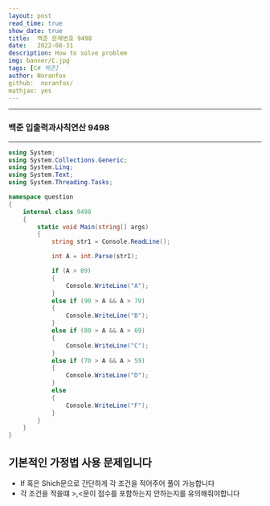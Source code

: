 ```yaml
---
layout: post
read_time: true
show_date: true
title:  백준 문제번호 9498
date:   2022-08-31
description: How to solve problem
img: banner/C.jpg
tags: [C# 백준]
author: Noranfox
github:  noranfox/
mathjax: yes
---
```


---
### 백준 입출력과사칙연산 9498
---

```c#
using System;
using System.Collections.Generic;
using System.Linq;
using System.Text;
using System.Threading.Tasks;

namespace question
{
    internal class 9498
    {
        static void Main(string[] args)
        {
            string str1 = Console.ReadLine();

            int A = int.Parse(str1);

            if (A > 89)
            {
                Console.WriteLine("A");
            }
            else if (90 > A && A > 79)
            {
                Console.WriteLine("B");
            }
            else if (80 > A && A > 69)
            {
                Console.WriteLine("C");
            }
            else if (70 > A && A > 59)
            {
                Console.WriteLine("D");
            }
            else
            {
                Console.WriteLine("F");
            }
        }
    }
}
```

## 기본적인 가정법 사용 문제입니다<br>
  - If 혹은 Shich문으로 간단하게 각 조건을 적어주어 풀이 가능합니다<br>
  - 각 조건을 적을떄 >,<문이 점수를 포함하는지 안하는지를 유의해줘야합니다